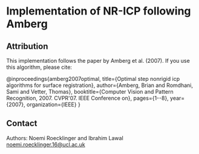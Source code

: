 # Implementation of NR-ICP following Amberg 

## Attribution

This implementation follows the paper by Amberg et al. (2007). If you use this algorithm, please cite: 

@inproceedings{amberg2007optimal,
  title={Optimal step nonrigid icp algorithms for surface registration},
  author={Amberg, Brian and Romdhani, Sami and Vetter, Thomas},
  booktitle={Computer Vision and Pattern Recognition, 2007. CVPR'07. IEEE Conference on},
  pages={1--8},
  year={2007},
  organization={IEEE}
}

## Contact
Authors: 
Noemi Roecklinger and Ibrahim Lawal
noemi.roecklinger.16@ucl.ac.uk
